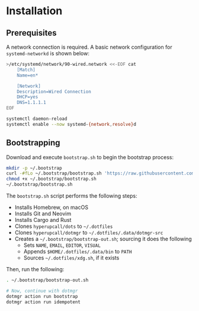 # Installation

## Prerequisites

A network connection is required. A basic network configuration for `systemd-networkd` is shown below:

```sh
>/etc/systemd/network/90-wired.network <<-EOF cat
	[Match]
	Name=en*

	[Network]
	Description=Wired Connection
	DHCP=yes
	DNS=1.1.1.1
EOF

systemctl daemon-reload
systemctl enable --now systemd-{network,resolve}d
```

## Bootstrapping

Download and execute `bootstrap.sh` to begin the bootstrap process:

```sh
mkdir -p ~/.bootstrap
curl -#fLo ~/.bootstrap/bootstrap.sh 'https://raw.githubusercontent.com/hyperupcall/dotfiles/trunk/os/*nix/dotmgr/bootstrap.sh'
chmod +x ~/.bootstrap/bootstrap.sh
~/.bootstrap/bootstrap.sh
```

The `bootstrap.sh` script performs the following steps:

- Installs Homebrew, on macOS
- Installs Git and Neovim
- Installs Cargo and Rust
- Clones `hyperupcall/dots` to `~/.dotfiles`
- Clones `hyperupcall/dotmgr` to `~/.dotfiles/.data/dotmgr-src`
- Creates a `~/.bootstrap/bootstrap-out.sh`; sourcing it does the following
  - Sets `NAME`, `EMAIL`, `EDITOR`, `VISUAL`
  - Appends `$HOME/.dotfiles/.data/bin` to `PATH`
  - Sources `~/.dotfiles/xdg.sh`, if it exists

Then, run the following:

```sh
. ~/.bootstrap/bootstrap-out.sh

# Now, continue with dotmgr
dotmgr action run bootstrap
dotmgr action run idempotent
```
